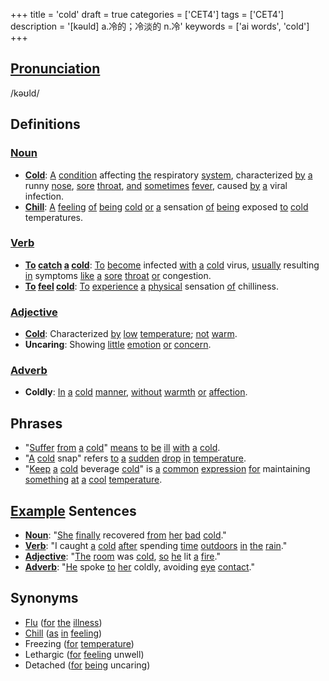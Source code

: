 +++
title = 'cold'
draft = true
categories = ['CET4']
tags = ['CET4']
description = '[kəuld] a.冷的；冷淡的 n.冷'
keywords = ['ai words', 'cold']
+++

## [Pronunciation](/post/pronunciation/)
/kəʊld/

## Definitions
### [Noun](/post/noun/)
- **[Cold](/post/cold/)**: [A](/post/a/) [condition](/post/condition/) affecting [the](/post/the/) respiratory [system](/post/system/), characterized [by](/post/by/) [a](/post/a/) runny [nose](/post/nose/), [sore](/post/sore/) [throat](/post/throat/), [and](/post/and/) [sometimes](/post/sometimes/) [fever](/post/fever/), caused [by](/post/by/) [a](/post/a/) viral infection.
- **[Chill](/post/chill/)**: [A](/post/a/) [feeling](/post/feeling/) [of](/post/of/) [being](/post/being/) [cold](/post/cold/) [or](/post/or/) [a](/post/a/) sensation [of](/post/of/) [being](/post/being/) exposed [to](/post/to/) [cold](/post/cold/) temperatures.

### [Verb](/post/verb/)
- **[To](/post/to/) [catch](/post/catch/) [a](/post/a/) [cold](/post/cold/)**: [To](/post/to/) [become](/post/become/) infected [with](/post/with/) [a](/post/a/) [cold](/post/cold/) virus, [usually](/post/usually/) resulting [in](/post/in/) symptoms [like](/post/like/) [a](/post/a/) [sore](/post/sore/) [throat](/post/throat/) [or](/post/or/) congestion.
- **[To](/post/to/) [feel](/post/feel/) [cold](/post/cold/)**: [To](/post/to/) [experience](/post/experience/) [a](/post/a/) [physical](/post/physical/) sensation [of](/post/of/) chilliness.

### [Adjective](/post/adjective/)
- **[Cold](/post/cold/)**: Characterized [by](/post/by/) [low](/post/low/) [temperature](/post/temperature/); [not](/post/not/) [warm](/post/warm/).
- **Uncaring**: Showing [little](/post/little/) [emotion](/post/emotion/) [or](/post/or/) [concern](/post/concern/).

### [Adverb](/post/adverb/)
- **Coldly**: [In](/post/in/) [a](/post/a/) [cold](/post/cold/) [manner](/post/manner/), [without](/post/without/) [warmth](/post/warmth/) [or](/post/or/) [affection](/post/affection/).

## Phrases
- "[Suffer](/post/suffer/) [from](/post/from/) [a](/post/a/) [cold](/post/cold/)" [means](/post/means/) [to](/post/to/) [be](/post/be/) [ill](/post/ill/) [with](/post/with/) [a](/post/a/) [cold](/post/cold/).
- "[A](/post/a/) [cold](/post/cold/) snap" refers [to](/post/to/) [a](/post/a/) [sudden](/post/sudden/) [drop](/post/drop/) [in](/post/in/) [temperature](/post/temperature/).
- "[Keep](/post/keep/) [a](/post/a/) [cold](/post/cold/) beverage [cold](/post/cold/)" is [a](/post/a/) [common](/post/common/) [expression](/post/expression/) [for](/post/for/) maintaining [something](/post/something/) [at](/post/at/) [a](/post/a/) [cool](/post/cool/) [temperature](/post/temperature/).

## [Example](/post/example/) Sentences
- **[Noun](/post/noun/)**: "[She](/post/she/) [finally](/post/finally/) recovered [from](/post/from/) [her](/post/her/) [bad](/post/bad/) [cold](/post/cold/)."
- **[Verb](/post/verb/)**: "I caught [a](/post/a/) [cold](/post/cold/) [after](/post/after/) spending [time](/post/time/) [outdoors](/post/outdoors/) [in](/post/in/) [the](/post/the/) [rain](/post/rain/)."
- **[Adjective](/post/adjective/)**: "[The](/post/the/) [room](/post/room/) was [cold](/post/cold/), [so](/post/so/) [he](/post/he/) lit [a](/post/a/) [fire](/post/fire/)."
- **[Adverb](/post/adverb/)**: "[He](/post/he/) spoke [to](/post/to/) [her](/post/her/) coldly, avoiding [eye](/post/eye/) [contact](/post/contact/)."

## Synonyms
- [Flu](/post/flu/) ([for](/post/for/) [the](/post/the/) [illness](/post/illness/))
- [Chill](/post/chill/) ([as](/post/as/) [in](/post/in/) [feeling](/post/feeling/))
- Freezing ([for](/post/for/) [temperature](/post/temperature/))
- Lethargic ([for](/post/for/) [feeling](/post/feeling/) unwell)
- Detached ([for](/post/for/) [being](/post/being/) uncaring)
